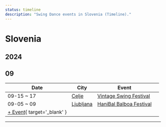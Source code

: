 ```yaml
---
status: timeline
description: "Swing Dance events in Slovenia (Timeline)."
---
```


# Slovenia

## 2024

## 09

| Date | City | Event | |
| --- | --- | --- | --- |
| 09-15 ~ 17 | [Celje](by_city.md#celje) | [Vintage Swing Festival](vintage-swing-festival-2024.md) |  |
| 09-05 ~ 09 | [Ljubljana](by_city.md#ljubljana) | [HaniBal Balboa Festival](haniBal-balboa-festival-2024.md) |  |
| [+ Event](https://github.com/swingdance/events/issues/new?assignees=&labels=add+event&projects=&template=02-add_entity.yml&title=%5B2024%2Fsl_SI%5D%20%3CName%3E&region=sl_SI&province=&city=&org_id=&date_starts=2024-09-&date_ends=2024-09-){ target='_blank' }

---

